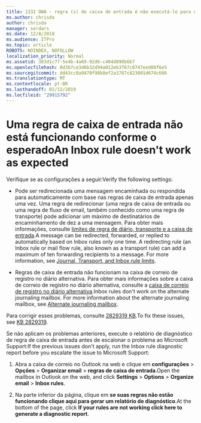```yaml
---
title: 1332 OWA - regra (s) de caixa de entrada é não executá-lo para uma caixa de correio
ms.author: chrisda
author: chrisda
manager: serdars
ms.date: 12/8/2018
ms.audience: ITPro
ms.topic: article
ROBOTS: NOINDEX, NOFOLLOW
localization_priority: Normal
ms.assetid: 383d1c77-5e4b-4a69-92d6-c404d890b6b7
ms.openlocfilehash: 0d3b7ce3d6b32d94a012eb3767c0747eed80f6e5
ms.sourcegitcommit: dd43cc0a9470f98b8ef2a3787c823801d674c666
ms.translationtype: MT
ms.contentlocale: pt-BR
ms.lasthandoff: 02/12/2019
ms.locfileid: "29915792"
---
```

# <a name="an-inbox-rule-doesnt-work-as-expected"></a><span data-ttu-id="fa8b8-102">Uma regra de caixa de entrada não está funcionando conforme o esperado</span><span class="sxs-lookup"><span data-stu-id="fa8b8-102">An Inbox rule doesn't work as expected</span></span>

<span data-ttu-id="fa8b8-103">Verifique se as configurações a seguir:</span><span class="sxs-lookup"><span data-stu-id="fa8b8-103">Verify the following settings:</span></span>
  
- <span data-ttu-id="fa8b8-p101">Pode ser redirecionada uma mensagem encaminhada ou respondida para automaticamente com base nas regras de caixa de entrada apenas uma vez. Uma regra de redirecionar (uma regra de caixa de entrada ou uma regra de fluxo de email, também conhecido como uma regra de transporte) pode adicionar um máximo de destinatários de encaminhamento de dez a uma mensagem. Para obter mais informações, consulte [limites de regra de diário, transporte e a caixa de entrada](https://docs.microsoft.com/office365/servicedescriptions/exchange-online-service-description/exchange-online-limits).</span><span class="sxs-lookup"><span data-stu-id="fa8b8-p101">A message can be redirected, forwarded, or replied to automatically based on Inbox rules only one time. A redirecting rule (an Inbox rule or mail flow rule, also known as a transport rule) can add a maximum of ten forwarding recipients to a message. For more information, see [Journal, Transport, and Inbox rule limits](https://docs.microsoft.com/office365/servicedescriptions/exchange-online-service-description/exchange-online-limits).</span></span>
    
- <span data-ttu-id="fa8b8-p102">Regras de caixa de entrada não funcionam na caixa de correio de registro no diário alternativa. Para obter mais informações sobre a caixa de correio de registro no diário alternativa, consulte a [caixa de correio de registro no diário alternativa](https://docs.microsoft.com/Exchange/security-and-compliance/journaling/journaling#alternate-journaling-mailbox).</span><span class="sxs-lookup"><span data-stu-id="fa8b8-p102">Inbox rules don't work on the alternate journaling mailbox. For more information about the alternate journaling mailbox, see [Alternate journaling mailbox](https://docs.microsoft.com/Exchange/security-and-compliance/journaling/journaling#alternate-journaling-mailbox).</span></span>
    
<span data-ttu-id="fa8b8-109">Para corrigir esses problemas, consulte [2829319 KB](https://support.microsoft.com/kb/2829319).</span><span class="sxs-lookup"><span data-stu-id="fa8b8-109">To fix these issues, see [KB 2829319](https://support.microsoft.com/kb/2829319).</span></span>
  
<span data-ttu-id="fa8b8-110">Se não aplicam os problemas anteriores, execute o relatório de diagnóstico de regra de caixa de entrada antes de escalonar o problema ao Microsoft Support:</span><span class="sxs-lookup"><span data-stu-id="fa8b8-110">If the previous issues don't apply, run the Inbox rule diagnostic report before you escalate the issue to Microsoft Support:</span></span>
  
1. <span data-ttu-id="fa8b8-111">Abra a caixa de correio no Outlook na web e clique em **configurações** \> **Opções** \> **Organizar email** \> **regras de caixa de entrada**.</span><span class="sxs-lookup"><span data-stu-id="fa8b8-111">Open the mailbox in Outlook on the web, and click **Settings** \> **Options** \> **Organize email** \> **Inbox rules**.</span></span>
    
2. <span data-ttu-id="fa8b8-112">Na parte inferior da página, clique em **se suas regras não estão funcionando clique aqui para gerar um relatório de diagnóstico**.</span><span class="sxs-lookup"><span data-stu-id="fa8b8-112">At the bottom of the page, click **If your rules are not working click here to generate a diagnostic report**.</span></span>
    

